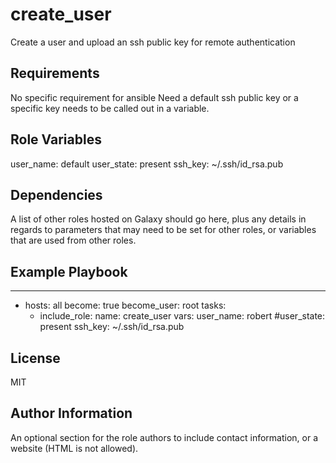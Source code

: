 create_user
===========

Create a user and upload an ssh public key for remote authentication

Requirements
------------

No specific requirement for ansible
Need a default ssh public key or a specific key needs to be called out in a variable.

Role Variables
--------------

user_name: default
user_state: present
ssh_key: ~/.ssh/id_rsa.pub

Dependencies
------------

A list of other roles hosted on Galaxy should go here, plus any details in regards to parameters that may need to be set for other roles, or variables that are used from other roles.

Example Playbook
----------------

---
- hosts: all
  become: true
  become_user: root
  tasks:
     - include_role:
         name: create_user
       vars:
         user_name: robert
         #user_state: present
         ssh_key: ~/.ssh/id_rsa.pub

License
-------

MIT

Author Information
------------------

An optional section for the role authors to include contact information, or a website (HTML is not allowed).
